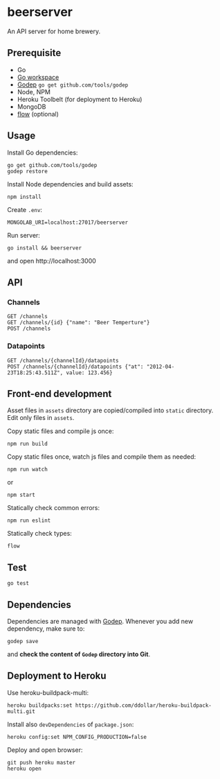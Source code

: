 # beerserver

An API server for home brewery.

## Prerequisite

- Go
- [Go workspace](https://golang.org/doc/code.html)
- [Godep](https://github.com/tools/godep) `go get github.com/tools/godep`
- Node, NPM
- Heroku Toolbelt (for deployment to Heroku)
- MongoDB
- [flow](http://flowtype.org/) (optional)

## Usage

Install Go dependencies:

```
go get github.com/tools/godep
godep restore
```

Install Node dependencies and build assets:

```
npm install
```

Create `.env`:

```
MONGOLAB_URI=localhost:27017/beerserver
```

Run server:

```
go install && beerserver
```

and open http://localhost:3000

## API

### Channels

```
GET /channels
GET /channels/{id} {"name": "Beer Temperture"}
POST /channels
```

### Datapoints

```
GET /channels/{channelId}/datapoints
POST /channels/{channelId}/datapoints {"at": "2012-04-23T18:25:43.511Z", value: 123.456}
```

## Front-end development

Asset files in `assets` directory are copied/compiled into `static` directory. Edit only files in `assets`.

Copy static files and compile js once:

```
npm run build
```

Copy static files once, watch js files and compile them as needed:

```
npm run watch
```

or

```
npm start
```

Statically check common errors:

```
npm run eslint
```

Statically check types:

```
flow
```

## Test

```
go test
```

## Dependencies

Dependencies are managed with [Godep](https://github.com/tools/godep). Whenever you add new dependency, make sure to:

```
godep save
```

and **check the content of `Godep` directory into Git**.

## Deployment to Heroku

Use heroku-buildpack-multi:

```
heroku buildpacks:set https://github.com/ddollar/heroku-buildpack-multi.git
```

Install also `devDependencies` of `package.json`:

```
heroku config:set NPM_CONFIG_PRODUCTION=false
```

Deploy and open browser:

```
git push heroku master
heroku open
```
